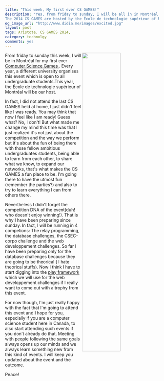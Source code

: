 ```yaml
---
title: "This week, My first ever CS GAMES!"
description: "Yes, from friday to sunday, I will be all in in Montréal for my first ever Computer Scienge Games. The Computer Science Games are a collegiate competition that includes challenges from all aspects of computing. 
The 2014 CS GAMES are hosted by the École de technologie supérieur of Montréal. I'm really excited about this opportunity! Let me tell you how I am getting ready for this big event."
og_image_url: "http://www.didia.me/images/excited.jpg"
layout: post
tags: Aristote, CS GAMES 2014, 
category: technolgy
comments: yes
---
```


<img src="http://www.didia.me/images/excited.jpg" width="50%" align="right">
From friday to sunday this week, I will be in Montréal for my first ever <a href="http://csgames.org/2014/"> Computer Science Games </a>. Every year, a different university organises this event which is open to all undergraduate students.This year, the École de technologie supérieur of Montréal will be our host.

In fact, I did not attend the last CS GAMES held at home, I just didn't feel like I was ready. You may think that now I feel like I am ready! Guess what? No, I don't! But what made me change my mind this time was that I just realized it's not just about the competition and the way we perform but it's about the fun of being there with those fellow ambitious undergraduates students, being able to learn from each other, to share what we know, to expand our networks, that's what makes the CS GAMES a fun place to be. I'm going there to have the utmost fun (remember the parties?) and also to try to learn everything I can from others there.

Nevertheless I didn't forget the competition DNA of the event(duh! who doesn't enjoy winning!). That is why I have been preparing since sunday. 
In fact, I will be running in 4 competions: The relay programming, the database challenges, the CSEC-corpo challenge and the web developpement challenges.
So far I have been preparing only for the database challenges because they are going to be theorical ( I hate theorical stuffs). Now I think I have to start digging into the <a href="http://www.playframework.com">play framework</a> which we will use for the web developpement challenges if I really want to come out with a trophy from this event.

For now though, I'm just really happy with the fact that I'm going to attend this event and I hope for you, especially if you are a computer science student here in Canada, to also start attending such events if you don't already do that. Meeting with people following the same goals always opens up our minds and we always learn something new from this kind of events. I will keep you updated about the event and the outcome.

Peace!


